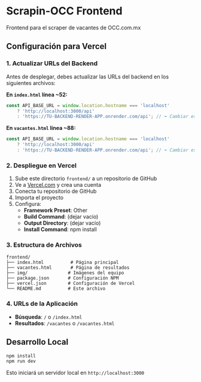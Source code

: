 # Scrapin-OCC Frontend

Frontend para el scraper de vacantes de OCC.com.mx

## Configuración para Vercel

### 1. Actualizar URLs del Backend

Antes de desplegar, debes actualizar las URLs del backend en los siguientes archivos:

**En `index.html` línea ~52:**
```javascript
const API_BASE_URL = window.location.hostname === 'localhost' 
    ? 'http://localhost:3000/api'
    : 'https://TU-BACKEND-RENDER-APP.onrender.com/api'; // ⬅️ Cambiar esta URL
```

**En `vacantes.html` línea ~88:**
```javascript
const API_BASE_URL = window.location.hostname === 'localhost' 
    ? 'http://localhost:3000/api'
    : 'https://TU-BACKEND-RENDER-APP.onrender.com/api'; // ⬅️ Cambiar esta URL
```

### 2. Despliegue en Vercel

1. Sube este directorio `frontend/` a un repositorio de GitHub
2. Ve a [Vercel.com](https://vercel.com) y crea una cuenta
3. Conecta tu repositorio de GitHub
4. Importa el proyecto
5. Configura:
   - **Framework Preset**: Other
   - **Build Command**: (dejar vacío)
   - **Output Directory**: (dejar vacío)
   - **Install Command**: npm install

### 3. Estructura de Archivos

```
frontend/
├── index.html          # Página principal
├── vacantes.html       # Página de resultados
├── img/               # Imágenes del equipo
├── package.json       # Configuración NPM
├── vercel.json        # Configuración de Vercel
└── README.md          # Este archivo
```

### 4. URLs de la Aplicación

- **Búsqueda**: `/` o `/index.html`
- **Resultados**: `/vacantes` o `/vacantes.html`

## Desarrollo Local

```bash
npm install
npm run dev
```

Esto iniciará un servidor local en `http://localhost:3000`
